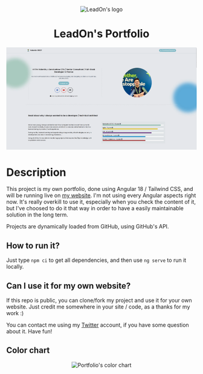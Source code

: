 <p align="center"><img src="./src/assets/favicon/android-chrome-512x512.png" style="width: 128px" alt="LeadOn's logo" /></p>

<h1 align="center">LeadOn's Portfolio</h1>

<p align="center"><img src="screenshot.webp" alt="Portfolio's screenshot" /></p>

# Description

This project is my own portfolio, done using Angular 18 / Tailwind CSS, and will be running live on [my website](https://www.valentinvirot.fr).
I'm not using every Angular aspects right now. It's really overkill to use it, especially when you check the content of it, but I've choosed to do it that way in order to have a easily maintainable solution in the long term.

Projects are dynamically loaded from GitHub, using GitHub's API.

## How to run it?

Just type `npm ci` to get all dependencies, and then use `ng serve` to run it locally.

## Can I use it for my own website?

If this repo is public, you can clone/fork my project and use it for your own website. Just credit me somewhere in your site / code, as a thanks for my work :)

You can contact me using my [Twitter](https://twitter.com/valentin_vir) account, if you have some question about it. Have fun!

## Color chart

<p align="center"><img src="./images/leadon-portfolio-color-chart.png" alt="Portfolio's color chart" /></p>
